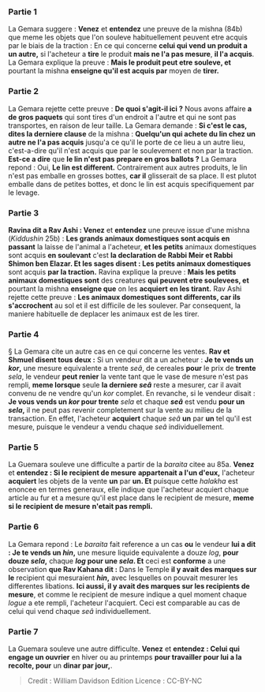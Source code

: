 
### Partie 1
La Gemara suggere : <b>Venez</b> et <b>entendez</b> une preuve de la mishna (84b) que meme les objets que l'on souleve habituellement peuvent etre acquis par le biais de la traction : En ce qui concerne <b>celui qui vend un produit a un autre,</b> si l'acheteur a <b>tire</b> le produit <b>mais ne l'a pas mesure</b>, <b>il l'a acquis</b>. La Gemara explique la preuve : <b>Mais le produit peut etre souleve, et</b> pourtant la mishna <b>enseigne qu'il est acquis par</b> moyen de <b>tirer.</b>

### Partie 2
La Gemara rejette cette preuve : <b>De quoi s'agit-il ici ?</b> Nous avons affaire <b>a de gros paquets</b> qui sont tires d'un endroit a l'autre et qui ne sont pas transportes, en raison de leur taille. La Gemara demande : <b>Si c'est le cas, dites la derniere clause</b> de la mishna : <b>Quelqu'un qui achete du lin chez un autre ne l'a pas acquis</b> jusqu'a ce qu'il le porte de ce lieu a un autre lieu,</b> c'est-a-dire qu'il n'est acquis que par le soulevement et non par la traction. <b>Est-ce a dire</b> que <b>le lin n'est pas prepare en gros ballots ?</b> La Gemara repond : Oui, <b>Le lin est different.</b> Contrairement aux autres produits, le lin n'est pas emballe en grosses bottes, <b>car il</b> glisserait</b> de sa place. Il est plutot emballe dans de petites bottes, et donc le lin est acquis specifiquement par le levage.

### Partie 3
<b>Ravina dit a Rav Ashi : Venez</b> et <b>entendez</b> une preuve issue d'une mishna (<i>Kiddushin</i> 25b) : <b>Les grands animaux domestiques sont acquis en passant</b> la laisse de l'animal a l'acheteur, <b>et les petits</b> animaux domestiques sont acquis <b>en soulevant</b> c'est <b>la declaration de Rabbi Meir et Rabbi Shimon ben Elazar. Et les sages disent : Les petits animaux domestiques</b> sont acquis <b>par la traction.</b> Ravina explique la preuve : <b>Mais les petits animaux domestiques sont</b> des creatures <b>qui peuvent etre soulevees, et</b> pourtant la mishna <b>enseigne que</b> on les <b>acquiert</b> <b>en les tirant.</b> Rav Ashi rejette cette preuve : <b>Les animaux domestiques sont differents, car ils s'accrochent</b> au sol et il est difficile de les soulever. Par consequent, la maniere habituelle de deplacer les animaux est de les tirer.

### Partie 4
§ La Gemara cite un autre cas en ce qui concerne les ventes. <b>Rav et Shmuel disent tous deux :</b> Si un vendeur dit a un acheteur : <b>Je te vends un <i>kor</i>,</b> une mesure equivalente a trente <i>seâ</i>, de cereales <b>pour</b> le prix de <b>trente</b> <i>sela</i>, le vendeur <b>peut renier</b> la vente tant que le vase de mesure n'est pas rempli, <b>meme lorsque</b> seule <b>la derniere <i>seâ</i></b> reste a mesurer, car il avait convenu de ne vendre qu'un <i>kor</i> complet. En revanche, si le vendeur disait : <b>Je vous vends un <i>kor</i> pour trente</b> <i>sela</i> et chaque <b><i>seâ</i></b> est vendu <b>pour un <i>sela</i>,</b> il ne peut pas revenir completement sur la vente au milieu de la transaction. En effet, l'acheteur <b>acquiert</b> chaque <i>seâ</i> <b>un</b> par <b>un</b> tel qu'il est mesure, puisque le vendeur a vendu chaque <i>seâ</i> individuellement.

### Partie 5
La Guemara souleve une difficulte a partir de la <i>baraita</i> citee au 85a. <b>Venez</b> et <b>entendez : Si le recipient de mesure</b> <b>appartenait a l'un d'eux,</b> l'acheteur <b>acquiert</b> les objets de la vente <b>un</b> par <b>un. Et</b> puisque cette <i>halakha</i> est enoncee en termes generaux, elle indique que l'acheteur acquiert chaque article au fur et a mesure qu'il est place dans le recipient de mesure, <b>meme si le recipient de mesure</b> <b>n'etait pas rempli.</b>

### Partie 6
La Gemara repond : Le <i>baraita</i> fait reference a un cas <b>ou</b> le vendeur <b>lui a dit : Je te vends un <i>hin</i>,</b> une mesure liquide equivalente a douze <i>log</i>, <b>pour douze <i>sela</i>,</b> chaque <b><i>log</i> pour une <i>sela</i>. Et</b> ceci est <b>conforme</b> a une observation <b>que Rav Kahana dit :</b> Dans le Temple <b>il y avait des marques sur le</b> recipient qui mesuraient <b><i>hin</i>,</b> avec lesquelles on pouvait mesurer les differentes libations. <b>Ici aussi, il y avait des marques sur les recipients de mesure</b>, et comme le recipient de mesure indique a quel moment chaque <i>logue</i> a ete rempli, l'acheteur l'acquiert. Ceci est comparable au cas de celui qui vend chaque <i>seâ</i> individuellement.

### Partie 7
La Guemara souleve une autre difficulte. <b>Venez</b> et <b>entendez : Celui qui engage un ouvrier</b> en hiver ou au printemps <b>pour travailler pour lui a la recolte, pour</b> un <b>dinar par jour,</b>.

>Credit : William Davidson Edition
>Licence : CC-BY-NC
